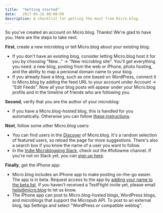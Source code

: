 ```yaml
---
title:  "Getting started"
date:   2017-05-16 08:00:00
description: A checklist for getting the most from Micro.blog.
---
```


So you've created an account on Micro.blog. Thanks! We're glad to have you. Here are the steps to take next.

**First**, create a new microblog or tell Micro.blog about your existing blog:

* If you don't have an existing blog, consider letting Micro.blog host it for you by choosing "New..." → "New microblog site". You'll get everything you need: a new blog, posting from the web or iPhone, photo hosting, and the ability to map a personal domain name to your blog.
* If you already have a blog, such as one based on WordPress, connect it to Micro.blog by adding the feed URL to your account under Account → "Edit Feeds". Now all your blog posts will appear under your Micro.blog profile and in the timeline of friends who are following you.

**Second**, verify that you are the author of your microblog:

* If you have a Micro.blog-hosted blog, this is handled for you automatically. Otherwise you can follow [these instructions](http://help.micro.blog/2017/web-site-verification/).

**Next**, follow some other Micro.blog users:

* You can find users in the [Discover](https://micro.blog/discover) of Micro.blog. It's a random selection of featured users, so reload the page for more suggestions. There's also a search box if you know the name of a user you want to follow.
* In the [Indie Microblogging Slack](https://microblogging.slack.com/), check out the #followme channel. If you're not on Slack yet, you can [sign up here](https://micro.blog/slack).

**Finally**, get the iPhone app:

* Micro.blog includes an iPhone app to make posting on-the-go easier. The app is in beta. Request access to the app by [adding your name to the beta list](https://micro.blog/beta). If you haven't received a TestFlight invite yet, please email [help@micro.blog](mailto:help@micro.blog) to let us know.
* The iPhone app can post to Micro.blog-hosted blogs, WordPress blogs, and microblogs that support the Micropub API. To post to an external blog, tap Settings and select "WordPress or compatible weblog".